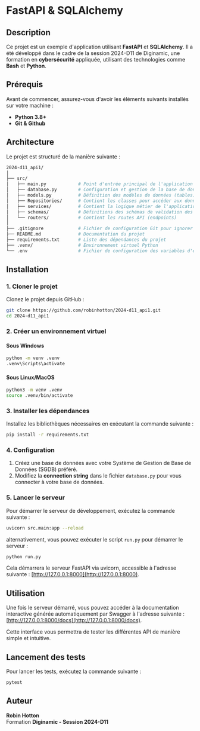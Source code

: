 # FastAPI & SQLAlchemy

## Description

Ce projet est un exemple d'application utilisant **FastAPI** et **SQLAlchemy**. Il a été développé dans le cadre de la session 2024-D11 de Diginamic, une formation en **cybersécurité** appliquée, utilisant des technologies comme **Bash** et **Python**.

## Prérequis

Avant de commencer, assurez-vous d'avoir les éléments suivants installés sur votre machine :

- **Python 3.8+**
- **Git & Github**

## Architecture

Le projet est structuré de la manière suivante :

```bash
2024-d11_api1/
│
├── src/
│   ├── main.py            # Point d'entrée principal de l'application
│   ├── database.py        # Configuration et gestion de la base de données
│   ├── models.py          # Définition des modèles de données (tables)
│   ├── Repositories/      # Contient les classes pour accéder aux données (logique d'accès à la BDD)
│   ├── services/          # Contient la logique métier de l'application
│   ├── schemas/           # Définitions des schémas de validation des données (Pydantic)
│   └── routers/           # Contient les routes API (endpoints)
│
├── .gitignore             # Fichier de configuration Git pour ignorer certains fichiers/dossiers
├── README.md              # Documentation du projet
├── requirements.txt       # Liste des dépendances du projet
├── .venv/                 # Environnement virtuel Python
└── .env                   # Fichier de configuration des variables d'environnement
```

## Installation

### 1. Cloner le projet

Clonez le projet depuis GitHub :

```bash
git clone https://github.com/robinhotton/2024-d11_api1.git
cd 2024-d11_api1
```

### 2. Créer un environnement virtuel

#### Sous Windows

```bash
python -m venv .venv
.venv\Scripts\activate
```

#### Sous Linux/MacOS

```bash
python3 -m venv .venv
source .venv/bin/activate
```

### 3. Installer les dépendances

Installez les bibliothèques nécessaires en exécutant la commande suivante :

```bash
pip install -r requirements.txt
```

### 4. Configuration

1. Créez une base de données avec votre Système de Gestion de Base de Données (SGDB) préféré.
2. Modifiez la **connection string** dans le fichier `database.py` pour vous connecter à votre base de données.

### 5. Lancer le serveur

Pour démarrer le serveur de développement, exécutez la commande suivante :

```bash
uvicorn src.main:app --reload
```

alternativement, vous pouvez exécuter le script `run.py` pour démarrer le serveur :

```bash
python run.py
```

Cela démarrera le serveur FastAPI via uvicorn, accessible à l'adresse suivante : [http://127.0.0.1:8000](http://127.0.0.1:8000).

## Utilisation

Une fois le serveur démarré, vous pouvez accéder à la documentation interactive générée automatiquement par Swagger à l'adresse suivante : [http://127.0.0.1:8000/docs](http://127.0.0.1:8000/docs).

Cette interface vous permettra de tester les différentes API de manière simple et intuitive.

## Lancement des tests

Pour lancer les tests, exécutez la commande suivante :

```bash
pytest
```

## Auteur

**Robin Hotton**  
Formation **Diginamic - Session 2024-D11**
